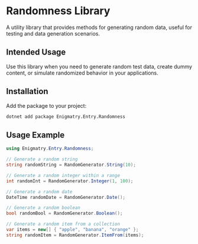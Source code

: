 # Randomness Library

A utility library that provides methods for generating random data, useful for testing and data generation scenarios.

## Intended Usage

Use this library when you need to generate random test data, create dummy content, or simulate randomized behavior in your applications.

## Installation

Add the package to your project:

```bash
dotnet add package Enigmatry.Entry.Randomness
```

## Usage Example

```csharp
using Enigmatry.Entry.Randomness;

// Generate a random string
string randomString = RandomGenerator.String(10);

// Generate a random integer within a range
int randomInt = RandomGenerator.Integer(1, 100);

// Generate a random date
DateTime randomDate = RandomGenerator.Date();

// Generate a random boolean
bool randomBool = RandomGenerator.Boolean();

// Generate a random item from a collection
var items = new[] { "apple", "banana", "orange" };
string randomItem = RandomGenerator.ItemFrom(items);
```
